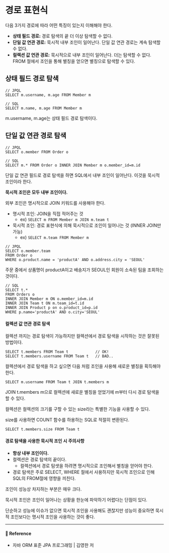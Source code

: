 # 경로 표현식  

다음 3가지 경로에 따라 어떤 특징이 있는지 이해해야 한다.  

- **상태 필드 경로:** 경로 탐색의 끝 더 이상 탐색할 수 없다.  
- **단일 값 연관 경로:** 묵시적 내부 조인이 일어난다. 단일 값 연관 경로는 계속 탐색할 수 없다.
- **컬렉션 값 연관 경로:** 묵시적으로 내부 조인이 일어난다. 더는 탐색할 수 없다. FROM 절에서 조인을 통해 별칭을 얻으면 별칭으로 탐색할 수 있다.

## 상태 필드 경로 탐색  

```text
// JPQL
SELECT m.username, m.age FROM Member m

// SQL
SELECT m.name, m.age FROM Member m
```

m.username, m.age는 상태 필드 경로 탐색이다.  

## 단일 값 연관 경로 탐색  

```text
// JPQL
SELECT o.member FROM Order o

// SQL
SELECT m.* FROM Order o INNER JOIN Member m o.member_id=m.id
```

단일 값 연관 필드로 경로 탐색을 하면 SQL에서 내부 조인이 일어난다. 이것을 묵시적 조인이라 한다.  

**묵시적 조인은 모두 내부 조인이다.**  

외부 조인은 명시적으로 JOIN 키워드를 사용해야 한다.  

- 명시적 조인: JOIN을 직접 적어주는 것
  - ex) `SELECT m FROM Member m JOIN m.team t`
- 묵시적 조인: 경로 표현식에 의해 묵시적으로 조인이 일어나는 것 (INNER JOIN만 가능)
  - ex) `SELECT m.team FROM Member m`

```text
// JPQL
SELECT o.member.team 
FROM Order o
WHERE o.product.name = 'productA' AND o.address.city = 'SEOUL'
```

주문 중에서 상품명이 productA이고 배송지가 SEOUL인 회원이 소속된 팀을 조회하는 것이다.  

```text
// SQL
SELECT t.*
FROM Orders o
INNER JOIN Member m ON o.member_id=m.id
INNER JOIN Team t ON m.team_id=t.id
INNER JOIN Product p on o.product_id=p.id
WHERE p.name='productA' AND o.city='SEOUL'
```

####  컬렉션 값 연관 경로 탐색  

컬렉션 까지는 경로 탐색이 가능하지만 컬렉션에서 경로 탐색을 시작하는 것은 잘못된 방법이다.  

```text
SELECT t.members FROM Team t            // OK!
SELECT t.members.username FROM Team t   // BAD..
```

컬렉션에서 경로 탐색을 하고 싶으면 다음 처럼 조인을 사용해 새로운 별칭을 획득해야 한다.  

```text
SELECT m.username FROM Team t JOIN t.members m
```

JOIN t.members m으로 컬렉션에 새로운 별칭을 얻었기에 m부터 다시 경로 탐색을 할 수 있다.  

컬렉션은 컬렉션의 크기를 구할 수 있는 size라는 특별한 기능을 사용할 수 있다.  

size를 사용하면 COUNT 함수를 하용하는 SQL로 적절히 변환된다.  

```text
SELECT t.members.size FROM Team t
```

#### 경로 탐색을 사용한 묵시적 조인 시 주의사항  

- **항상 내부 조인이다.**
- 컬렉션은 경로 탐색의 끝이다.
  - 컬렉션에서 경로 탐샛을 하려면 명시적으로 조인해서 별칭을 얻어야 한다.
- 경로 탐색은 주로 SELECT, WHERE 절에서 사용하지만 묵시적 조인으로 인해 SQL의 FROM절에 영향을 끼친다.

조인이 성능상 차지하는 부분은 매우 크다.  

묵시적 조인은 조인이 일어나는 상황을 한눈에 파악하기 어렵다는 단점이 있다.  

단순하고 성능에 이슈가 없으면 묵시적 조인을 사용해도 괜찮지만 성능이 중요하면 묵시적 조인보다는 명시적 조인을 사용하는 것이 좋다.  

---

#### 📌 Reference  

- 자바 ORM 표준 JPA 프로그래밍 | 김영한 저